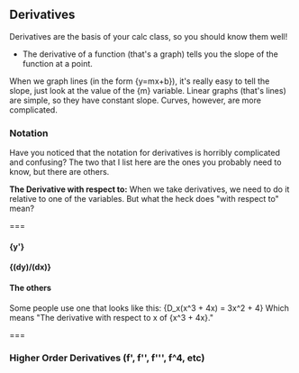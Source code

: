 ## Derivatives
Derivatives are the basis of your calc class, so you should know them well!

* The derivative of a function (that's a graph) tells you the slope of the function at a point.

When we graph lines (in the form {y=mx+b}), it's really easy to tell the slope, just look at the value of the {m} variable. Linear graphs (that's lines) are simple, so they have constant slope. Curves, however, are more complicated.

### Notation
Have you noticed that the notation for derivatives is horribly complicated and confusing? The two that I list here are the ones you probably need to know, but there are others.

**The Derivative with respect to:** When we take derivatives, we need to do it relative to one of the variables. But what the heck does "with respect to" mean?

===

#### {y'}
#### {(dy)/(dx)}
#### The others
Some people use one that looks like this:
{D_x(x^3 + 4x) = 3x^2 + 4}
Which means "The derivative with respect to x of {x^3 + 4x}."

===

### Higher Order Derivatives (f', f'', f''', f^4, etc)

